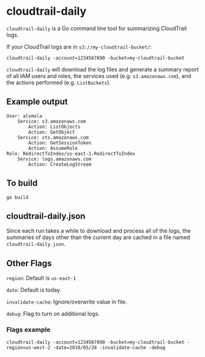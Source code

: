 # cloudtrail-daily

`cloudtrail-daily` is a Go command line tool for summarizing CloudTrail logs.

If your CloudTrail logs are in `s3://my-cloudtrail-bucket/`:

    cloudtrail-daily -account=1234567890 -bucket=my-cloudtrail-bucket

`cloudtrail-daily` will download the log files and generate a summary report of all IAM users and roles, the services used (e.g. `s3.amazonaws.com`), and the actions performed (e.g. `ListBuckets`).

## Example output

```
User: alsmola
    Service: s3.amazonaws.com
        Action: ListObjects
        Action: GetObject
    Service: sts.amazonaws.com
        Action: GetSessionToken
        Action: AssumeRole
Role: RedirectToIndex/us-east-1.RedirectToIndex
    Service: logs.amazonaws.com
        Action: CreateLogStream
```

## To build

    go build

## cloudtrail-daily.json

Since each run takes a while to download and process all of the logs, the summaries of days other than the current day are cached in a file named `cloudtrail-daily.json`.

## Other Flags

`region`: Default is `us-east-1`

`date`: Default is today.

`invalidate-cache`: Ignore/overwrite value in file.

`debug`: Flag to turn on additional logs.

### Flags example

    cloudtrail-daily -account=1234567890 -bucket=my-cloudtrail-bucket -region=us-west-2 -date=2018/05/28 -invalidate-cache -debug

